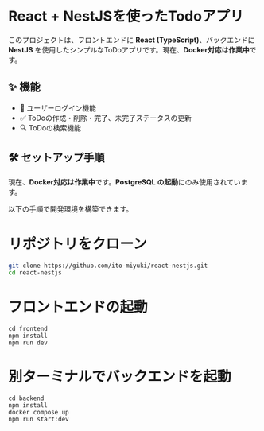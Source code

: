 # React + NestJSを使ったTodoアプリ

このプロジェクトは、フロントエンドに **React (TypeScript)**、バックエンドに **NestJS** を使用したシンプルなToDoアプリです。現在、**Docker対応は作業中**です。

## ✨ 機能

- 🔐 ユーザーログイン機能
- ✅ ToDoの作成・削除・完了、未完了ステータスの更新
- 🔍 ToDoの検索機能

## 🛠 セットアップ手順
現在、**Docker対応は作業中**です。**PostgreSQL の起動**にのみ使用されています。

以下の手順で開発環境を構築できます。

# リポジトリをクローン
```bash
git clone https://github.com/ito-miyuki/react-nestjs.git
cd react-nestjs
```

# フロントエンドの起動
```
cd frontend
npm install
npm run dev
```

# 別ターミナルでバックエンドを起動
```
cd backend
npm install
docker compose up
npm run start:dev
```

